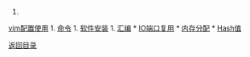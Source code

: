 1. 
[vim配置使用](vim.md)
1. 
[命令](command.md)
1. 
[软件安装](Software.md)
1. 
[汇编](hello_s.md)
* 
[IO端口复用](io_port.md)
* 
[内存分配](memory.md)
* 
[Hash值](sha.md)

[返回目录](../README.md)